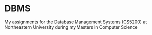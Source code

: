 # DBMS
My assignments for the Database Management Systems (CS5200) at Northeastern University during my Masters in Computer Science
